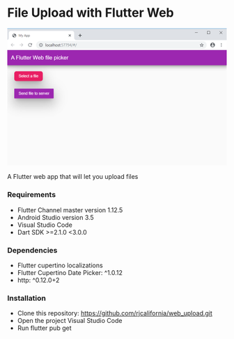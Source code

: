 # File Upload with Flutter Web

![alt text](./images/screen_2.png "Title Text")

A Flutter web app that will let you upload files

### Requirements

* Flutter Channel master version 1.12.5
* Android Studio version 3.5
* Visual Studio Code
* Dart SDK >=2.1.0 <3.0.0

### Dependencies

* Flutter cupertino localizations
* Flutter Cupertino Date Picker: ^1.0.12
* http: ^0.12.0+2

### Installation

* Clone this repository: https://github.com/rjcalifornia/web_upload.git
* Open the project Visual Studio Code 
* Run flutter pub get
